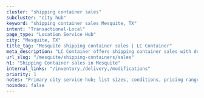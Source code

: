 ```yaml
---
cluster: "shipping container sales"
subcluster: "city hub"
keyword: "shipping container sales Mesquite, TX"
intent: "Transactional-Local"
page_type: "Location Service Hub"
city: "Mesquite, TX"
title_tag: "Mesquite shipping container sales | LC Container"
meta_description: "LC Container offers shipping container sales with delivery in Mesquite, TX. Local. Fast quotes. Since 2003."
url_slug: "/mesquite/shipping-containers/sales"
h1: "Shipping Container sales in Mesquite"
internal_links: "/inventory,/delivery,/modifications"
priority: 1
notes: "Primary city service hub; list sizes, conditions, pricing ranges, photos, testimonials."
noindex: false
---
```


<!-- TODO: Add unique city/inventory copy, images, and internal links here. -->
